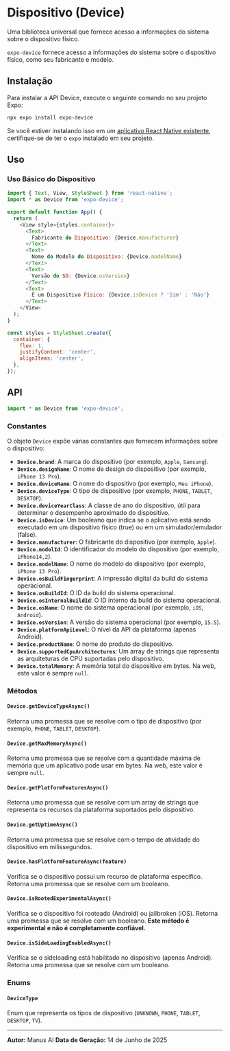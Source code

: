 # Dispositivo (Device)

Uma biblioteca universal que fornece acesso a informações do sistema sobre o dispositivo físico.

`expo-device` fornece acesso a informações do sistema sobre o dispositivo físico, como seu fabricante e modelo.

## Instalação

Para instalar a API Device, execute o seguinte comando no seu projeto Expo:

```bash
npx expo install expo-device
```

Se você estiver instalando isso em um [aplicativo React Native existente](https://reactnative.dev/docs/integration-with-existing-apps), certifique-se de ter o `expo` instalado em seu projeto.

## Uso

### Uso Básico do Dispositivo

```javascript
import { Text, View, StyleSheet } from 'react-native';
import * as Device from 'expo-device';

export default function App() {
  return (
    <View style={styles.container}>
      <Text>
        Fabricante do Dispositivo: {Device.manufacturer}
      </Text>
      <Text>
        Nome do Modelo do Dispositivo: {Device.modelName}
      </Text>
      <Text>
        Versão do SO: {Device.osVersion}
      </Text>
      <Text>
        É um Dispositivo Físico: {Device.isDevice ? 'Sim' : 'Não'}
      </Text>
    </View>
  );
}

const styles = StyleSheet.create({
  container: {
    flex: 1,
    justifyContent: 'center',
    alignItems: 'center',
  },
});
```

## API

```javascript
import * as Device from 'expo-device';
```

### Constantes

O objeto `Device` expõe várias constantes que fornecem informações sobre o dispositivo:

*   **`Device.brand`**: A marca do dispositivo (por exemplo, `Apple`, `Samsung`).
*   **`Device.designName`**: O nome de design do dispositivo (por exemplo, `iPhone 13 Pro`).
*   **`Device.deviceName`**: O nome do dispositivo (por exemplo, `Meu iPhone`).
*   **`Device.deviceType`**: O tipo de dispositivo (por exemplo, `PHONE`, `TABLET`, `DESKTOP`).
*   **`Device.deviceYearClass`**: A classe de ano do dispositivo, útil para determinar o desempenho aproximado do dispositivo.
*   **`Device.isDevice`**: Um booleano que indica se o aplicativo está sendo executado em um dispositivo físico (true) ou em um simulador/emulador (false).
*   **`Device.manufacturer`**: O fabricante do dispositivo (por exemplo, `Apple`).
*   **`Device.modelId`**: O identificador do modelo do dispositivo (por exemplo, `iPhone14,2`).
*   **`Device.modelName`**: O nome do modelo do dispositivo (por exemplo, `iPhone 13 Pro`).
*   **`Device.osBuildFingerprint`**: A impressão digital da build do sistema operacional.
*   **`Device.osBuildId`**: O ID da build do sistema operacional.
*   **`Device.osInternalBuildId`**: O ID interno da build do sistema operacional.
*   **`Device.osName`**: O nome do sistema operacional (por exemplo, `iOS`, `Android`).
*   **`Device.osVersion`**: A versão do sistema operacional (por exemplo, `15.5`).
*   **`Device.platformApiLevel`**: O nível da API da plataforma (apenas Android).
*   **`Device.productName`**: O nome do produto do dispositivo.
*   **`Device.supportedCpuArchitectures`**: Um array de strings que representa as arquiteturas de CPU suportadas pelo dispositivo.
*   **`Device.totalMemory`**: A memória total do dispositivo em bytes. Na web, este valor é sempre `null`.

### Métodos

#### `Device.getDeviceTypeAsync()`

Retorna uma promessa que se resolve com o tipo de dispositivo (por exemplo, `PHONE`, `TABLET`, `DESKTOP`).

#### `Device.getMaxMemoryAsync()`

Retorna uma promessa que se resolve com a quantidade máxima de memória que um aplicativo pode usar em bytes. Na web, este valor é sempre `null`.

#### `Device.getPlatformFeaturesAsync()`

Retorna uma promessa que se resolve com um array de strings que representa os recursos da plataforma suportados pelo dispositivo.

#### `Device.getUptimeAsync()`

Retorna uma promessa que se resolve com o tempo de atividade do dispositivo em milissegundos.

#### `Device.hasPlatformFeatureAsync(feature)`

Verifica se o dispositivo possui um recurso de plataforma específico. Retorna uma promessa que se resolve com um booleano.

#### `Device.isRootedExperimentalAsync()`

Verifica se o dispositivo foi rooteado (Android) ou jailbroken (iOS). Retorna uma promessa que se resolve com um booleano. **Este método é experimental e não é completamente confiável.**

#### `Device.isSideLoadingEnabledAsync()`

Verifica se o sideloading está habilitado no dispositivo (apenas Android). Retorna uma promessa que se resolve com um booleano.

### Enums

#### `DeviceType`

Enum que representa os tipos de dispositivo (`UNKNOWN`, `PHONE`, `TABLET`, `DESKTOP`, `TV`).

---

**Autor:** Manus AI
**Data de Geração:** 14 de Junho de 2025

